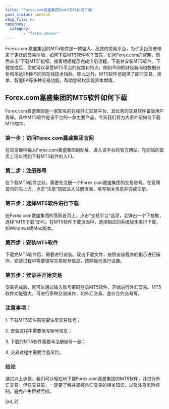```yaml
---
title: "Forex.com嘉盛集团的mt5软件如何下载"
post_status: publish
skip_file: no
taxonomy:
  category:
        - "forex-answer"
---
```


Forex.com 嘉盛集团的MT5软件是一款强大、高效的交易平台，为许多投资者带来了更好的交易体验。如何下载MT5软件呢？首先，访问Forex.com的官网，然后点击“下载MT5”按钮。接着根据提示完成注册流程，下载并安装MT5软件。下载完成后，您就可以享受MT5平台的优势和特点，例如不同的财经新闻和数据分析和多达38种不同的在线技术指标。除此之外，MT5软件还提供了即时交易、挂单、智能EA等多种交易功能，帮助您轻松实现资本增值。

## Forex.com嘉盛集团的MT5软件如何下载

Forex.com嘉盛集团是一家知名的在线外汇交易平台，其优秀的交易软件备受用户青睐。其中MT5软件是该平台的一款主要产品，今天我们将为大家介绍如何下载MT5软件。

### 第一步：访问Forex.com嘉盛集团官网

在浏览器中输入Forex.com嘉盛集团的网址，进入该平台的官方网站。在网站的首页上可以找到下载MT5软件的入口。

### 第二步：注册账号

在下载MT5软件之前，需要先注册一个Forex.com嘉盛集团的交易账号。在官网首页的右上方，点击“注册”按钮进入注册页面，填写相关信息并完成注册。

### 第三步：选择MT5软件进行下载

在Forex.com嘉盛集团的官网首页上，点击“交易平台”选项，会弹出一个下拉框，选择“MT5下载”即可。在MT5软件下载页面中，选择相应的系统版本进行下载，如Windows或Mac版本。

### 第四步：安装MT5软件

下载完MT5软件后，需要进行安装。双击下载文件，按照安装程序的指示进行操作。安装过程中需要填写交易账号信息，按照提示进行设置。

### 第五步：登录并开始交易

安装完成后，就可以通过输入账号密码登录MT5软件，开始进行外汇交易。MT5软件功能强大，可进行多种交易操作，如外汇交易、差价合约交易等。

### 注意事项：

1\. 下载MT5软件前需要注册交易账号；

2\. 安装过程中需要填写账号信息；

3\. 下载的MT5软件需要与注册账号一致；

4\. 交易过程中需要注意风险。

### 结论

通过以上步骤，我们可以轻松地下载Forex.com嘉盛集团的MT5软件，并进行外汇交易。但在交易前，一定要了解并掌握外汇交易的相关知识，以及注意风险控制，避免产生巨额亏损。

\[ad\_2\]
